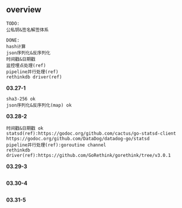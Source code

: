 ## overview
```
TODO:
公私钥&签名解签体系

DONE:
hash计算
json序列化&反序列化
时间戳&日期戳
监控埋点处理(ref)
pipeline并行处理(ref)
rethinkdb driver(ref)
```

**03.27-1**
```
sha3-256 ok
json序列化&反序列化(map) ok
```
**03.28-2**
```
时间戳&日期戳 ok
statsd(ref):https://godoc.org/github.com/cactus/go-statsd-client https://godoc.org/github.com/DataDog/datadog-go/statsd
pipeline并行处理(ref):goroutine channel
rethinkdb driver(ref):https://github.com/GoRethink/gorethink/tree/v3.0.1
```
**03.29-3**
```

```
**03.30-4**
```

```
**03.31-5**
```

```
